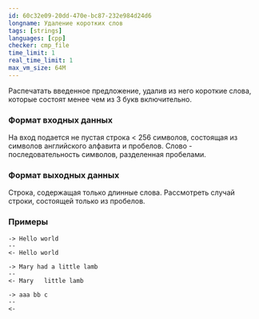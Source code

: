 ```yaml
---
id: 60c32e09-20dd-470e-bc87-232e984d24d6
longname: Удаление коротких слов
tags: [strings]
languages: [cpp]
checker: cmp_file
time_limit: 1
real_time_limit: 1
max_vm_size: 64M
---
```



Распечатать введенное предложение, удалив из него короткие слова, которые состоят менее чем из 3 букв включительно.

### Формат входных данных

На вход подается не пустая строка < 256 символов, состоящая из символов английского алфавита и пробелов. Слово - последовательность символов, разделенная пробелами.

### Формат выходных данных

Строка, содержащая только длинные слова. Рассмотреть случай строки, состоящей только из пробелов.

### Примеры

```
-> Hello world
--
<- Hello world
```

```
-> Mary had a little lamb
--
<- Mary   little lamb
```

```
-> aaa bb c
--
<-   
```
